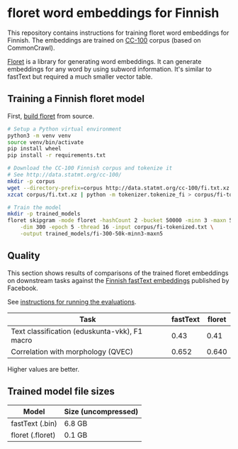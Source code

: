 # floret word embeddings for Finnish

This repository contains instructions for training floret word embeddings for Finnish. The embeddings are trained on [CC-100](http://data.statmt.org/cc-100/) corpus (based on CommonCrawl).

[Floret](https://github.com/explosion/floret) is a library for generating word embeddings. It can generate embeddings for any word by using subword information. It's similar to fastText but required a much smaller vector table.

## Training a Finnish floret model

First, [build floret](https://github.com/explosion/floret#build-floret-from-source) from source.

```sh
# Setup a Python virtual environment
python3 -m venv venv
source venv/bin/activate
pip install wheel
pip install -r requirements.txt

# Download the CC-100 Finnish corpus and tokenize it
# See http://data.statmt.org/cc-100/
mkdir -p corpus
wget --directory-prefix=corpus http://data.statmt.org/cc-100/fi.txt.xz
xzcat corpus/fi.txt.xz | python -m tokenizer.tokenize_fi > corpus/fi-tokenized.txt

# Train the model
mkdir -p trained_models
floret skipgram -mode floret -hashCount 2 -bucket 50000 -minn 3 -maxn 5 -minCount 50 \
    -dim 300 -epoch 5 -thread 16 -input corpus/fi-tokenized.txt \
	-output trained_models/fi-300-50k-minn3-maxn5
```

## Quality

This section shows results of comparisons of the trained floret embeddings on downstream tasks against the [Finnish fastText embeddings](https://fasttext.cc/docs/en/crawl-vectors.html) published by Facebook.

See [instructions for running the evaluations](evaluation.md).

| Task                                          | fastText | floret |
| --------------------------------------------- | -------- | ------ |
| Text classification (eduskunta-vkk), F1 macro | 0.43     | 0.41   |
| Correlation with morphology (QVEC)            | 0.652    | 0.640  |

Higher values are better.

## Trained model file sizes

| Model            | Size (uncompressed) |
| ---------------- | ------------------- |
| fastText (.bin)  | 6.8 GB              |
| floret (.floret) | 0.1 GB              |
